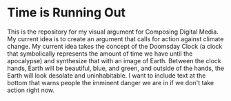 # Time is Running Out

This is the repository for my visual argument for Composing Digital Media. My current idea is to create an argument that calls for action against climate change. My current idea takes the concept of the Doomsday Clock (a clock that symbolically represents the amount of time we have until the apocalypse) and synthesize that with an image of Earth. Between the clock hands, Earth will be beautiful, blue, and green, and outside of the hands, the Earth will look desolate and uninhabitable. I want to include text at the bottom that warns people the imminent danger we are in if we don't take action right now.
